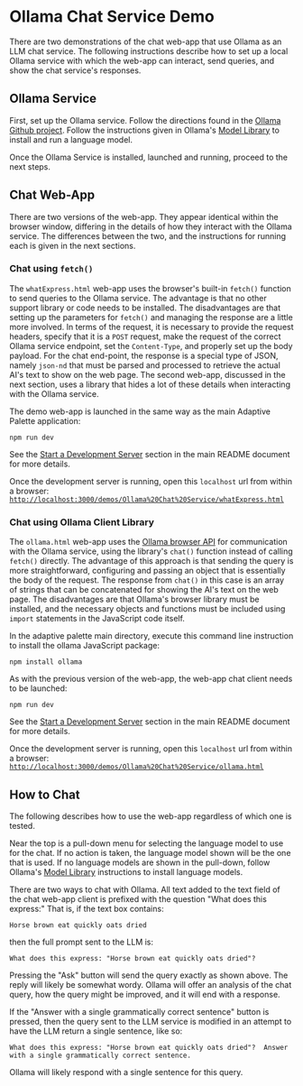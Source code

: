 # Ollama Chat Service Demo

There are two demonstrations of the chat web-app that use Ollama as an LLM chat
service.  The following instructions describe how to set up a local Ollama
service with which the web-app can interact, send queries, and show the chat
service's responses.

## Ollama Service

First, set up the Ollama service. Follow the directions found in the [Ollama
Github project](https://github.com/ollama/ollama?tab=readme-ov-file). Follow the
instructions given in Ollama's [Model Library](https://github.com/ollama/ollama?tab=readme-ov-file#model-library)
to install and run a language model.

Once the Ollama Service is installed, launched and running, proceed to the next
steps.

## Chat Web-App

There are two versions of the web-app.  They appear identical within the browser
window, differing in the details of how they interact with the Ollama service.
The differences between the two, and the instructions for running each is given
in the next sections.

### Chat using `fetch()`

The `whatExpress.html` web-app uses the browser's built-in `fetch()` function to
send queries to the Ollama service.  The advantage is that no other support
library or code needs to be installed.  The disadvantages are that setting up
the parameters for `fetch()` and managing the response are a little more
involved.  In terms of the request, it is necessary to provide the request
headers, specify that it is a `POST` request, make the request of the correct
Ollama service endpoint, set the `Content-Type`, and properly set up the body
payload. For the chat end-point, the response is a special type of JSON, namely
`json-nd` that must be parsed and processed to retrieve the actual AI's text to
show on the web page. The second web-app, discussed in the next section, uses a
library that hides a lot of these details when interacting with the Ollama
service.

The demo web-app is launched in the same way as the main Adaptive Palette
application:

```text
npm run dev
```

See the [Start a Development Server](../../README.md#start-a-development-server)
section in the main README document for more details.

Once the development server is running, open this `localhost` url from within a
browser:
[`http://localhost:3000/demos/Ollama%20Chat%20Service/whatExpress.html`](http://localhost:3000/demos/Ollama%20Chat%20Service/whatExpress.html)

### Chat using Ollama Client Library

The `ollama.html` web-app uses the [Ollama browser API](https://github.com/ollama/ollama-js/?tab=readme-ov-file#browser-usage)
for communication with the Ollama service, using the library's `chat()` function
instead of calling `fetch()` directly. The advantage of this approach is that
sending the query is more straightforward, configuring and passing an object
that is essentially the body of the request.  The response from `chat()` in this
case is an array of strings that can be concatenated for showing the AI's text
on the web page.  The disadvantages are that Ollama's browser library must be
installed, and the necessary objects and functions must be included using
`import` statements in the JavaScript code itself.

In the adaptive palette main directory, execute this command line instruction to
install the ollama JavaScript package:

```text
npm install ollama
```

As with the previous version of the web-app, the web-app chat client needs to be
launched:

```text
npm run dev
```

See the [Start a Development Server](../../README.md#start-a-development-server)
section in the main README document for more details.

Once the development server is running, open this `localhost` url from within a
browser:
[`http://localhost:3000/demos/Ollama%20Chat%20Service/ollama.html`](http://localhost:3000/demos/Ollama%20Chat%20Service/ollama.html)

## How to Chat

The following describes how to use the web-app regardless of which one is
tested.

Near the top is a pull-down menu for selecting the language model to use for the
chat. If no action is taken, the language model shown will be the one that is
used. If no language models are shown in the pull-down, follow
Ollama's [Model Library](https://github.com/ollama/ollama?tab=readme-ov-file#model-library)
instructions to install language models.

There are two ways to chat with Ollama.  All text added to the text field of the
chat web-app client is prefixed with the question "What does this express:"
That is, if the text box contains:

```text
Horse brown eat quickly oats dried
```

then the full prompt sent to the LLM is:

```text
What does this express: "Horse brown eat quickly oats dried"?
```

Pressing the "Ask" button will send the query exactly as shown above.  The reply
will likely be somewhat wordy.  Ollama will offer an analysis of the chat query,
how the query might be improved, and it will end with a response.

If the "Answer with a single grammatically correct sentence" button is pressed,
then the query sent to the LLM service is modified in an attempt to have the LLM
return a single sentence, like so:

```text
What does this express: "Horse brown eat quickly oats dried"?  Answer
with a single grammatically correct sentence.
```

Ollama will likely respond with a single sentence for this query.
